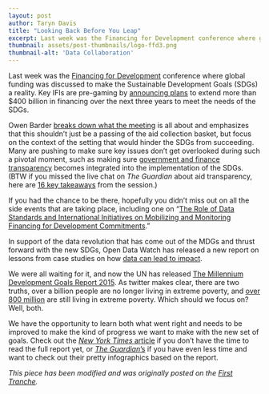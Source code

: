 ```yaml
---
layout: post
author: Taryn Davis
title: "Looking Back Before You Leap"
excerpt: Last week was the Financing for Development conference where global funding was discussed to make the Sustainable Development Goals (SDGs) a reality...
thumbnail: assets/post-thumbnails/logo-ffd3.png
thumbnail-alt: 'Data Collaboration'
---
```

Last week was the [Financing for Development](http://www.un.org/esa/ffd/ffd3/) conference where global funding was discussed to make the Sustainable Development Goals (SDGs) a reality. Key IFIs are pre-gaming by [announcing plans](http://www.imf.org/external/np/sec/pr/2015/pr15329.htm) to extend more than $400 billion in financing over the next three years to meet the needs of the SDGs.

Owen Barder [breaks down what the meeting](http://www.theguardian.com/global-development-professionals-network/2015/jul/10/addis-ababa-ffd3-financing-for-development) is all about and emphasizes that this shouldn’t just be a passing of the aid collection basket, but focus on the context of the setting that would hinder the SDGs from succeeding. Many are pushing to make sure key issues don’t get overlooked during such a pivotal moment, such as making sure [government and finance transparency](http://www.trust.org/item/20150710091633-wlh5z/) becomes integrated into the implementation of the SDGs. (BTW if you missed the live chat on *The Guardian* about aid transparency, here are [16 key takeaways](http://www.theguardian.com/global-development-professionals-network/2015/jul/07/aid-transparency-its-better-to-self-report-on-your-own-failures-than-have-others-do-it-for-you) from the session.)

If you had the chance to be there, hopefully you didn’t miss out on all the side events that are taking place, including one on “[The Role of Data Standards and International Initiatives on Mobilizing and Monitoring Financing for Development Commitments](http://www.aidtransparency.net/wp-content/uploads/2015/07/Addis-FFD-flyer-FINAL.png).”

In support of the data revolution that has come out of the MDGs and thrust forward with the new SDGs, Open Data Watch has released a new report on lessons from case studies on how [data can lead to impact](http://dataimpacts.org/).

We were all waiting for it, and now the UN has released [The Millennium Development Goals Report 2015](http://www.un.org/millenniumgoals/2015_MDG_Report/pdf/MDG%202015%20rev%20(July%201).pdf). As twitter makes clear, there are two truths, over a billion people are no longer living in extreme poverty, and [over 800 million](http://www.trust.org/item/20150706165442-ageru/) are still living in extreme poverty. Which should we focus on? Well, both.

We have the opportunity to learn both what went right and needs to be improved to make the kind of progress we want to make with the new set of goals. Check out the [*New York Times* article](http://mobile.nytimes.com/2015/07/07/world/asia/global-poverty-drops-sharply-with-china-making-big-strides-un-report-says.htm) if you don’t have the time to read the full report yet, or [*The Guardian*’s](http://www.theguardian.com/global-development/datablog/2015/jul/06/what-millennium-development-goals-achieved-mdgs) if you have even less time and want to check out their pretty infographics based on the report. 


*This piece has been modified and was originally posted on the [First Tranche](http://aiddata.org/blog/this-week-looking-back-before-you-leap).*

